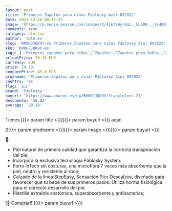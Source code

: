 ```yaml
---
layout: post
title: 'Primeros Zapatos para niñas Pablosky Azul 092822'
date: 2021-12-18 09:47:25
image: 'https://m.media-amazon.com/images/I/41kfsWyr0oL._SL500_._SL400_.jpg'
comments: true
category: ofertas
author: 'tole.es'
slug: 'B08HJJQK9Y-es Primeros Zapatos para niñas Pablosky Azul 092822'
sku: 'B08HJJQK9Y-es'
tags: [ 'Primeros zapatos para niñas','Zapatos','Zapatos para bebés','Zapatos para niñas','Zapatos y complementos','pablosky','zapatos', ]
actualPrice: 20.18 EUR
currency: EUR
price: 20.18
comparePrice: 49.0 EUR
prodname: 'Primeros Zapatos para niñas Pablosky Azul 092822'
country: 'es'
flag: '🇪🇸'
brand: 'Pablosky'
buyurl: 'https://www.amazon.es/dp/B08HJJQK9Y/?tag=tolees-21'
descuento: '58.82'
average: '20.18'
---
```


Tienes [{{< param title >}}]({{< param buyurl >}}) aqui!

[![{{< param prodname >}}]({{< param image >}})]({{< param buyurl >}})

🔎:

- Piel natural de primera calidad que garantiza la correcta transpiración del pie;
- Incorpora la exclusiva tecnología Pablosky System:
- Forro inTech sin costuras, una microfibra 7 veces más absorbente que la piel, neutro y resistente al roce;
- Calzado de la linea StepEasy, Sensación Pies Descalzos, diseñado para favorecer que tu bebé de sus primeros pasos. Utiliza horma fisiológica para el correcto desarrollo del pie.
- Plantilla extraible anatómica, superabsorbente y antibacterias;

[🛒 Comprar!!!]({{< param buyurl >}})
